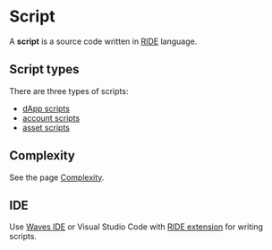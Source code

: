 # Script

A **script** is a source code written in [RIDE](/ride/about-ride.md) language.

## Script types

There are three types of scripts:

* [dApp scripts](/ride/script/script-types/dapp-script.md)
* [account scripts](/ride/script/script-types/account-script.md)
* [asset scripts](/ride/script/script-types/asset-script.md)

## Complexity

See the page [Complexity](/ride/base-concepts/complexity.md).

## IDE

Use [Waves IDE](https://ide.wavesplatform.com) or Visual Studio Code with [RIDE extension](https://marketplace.visualstudio.com/items?itemName=wavesplatform.waves-ride) for writing scripts.
